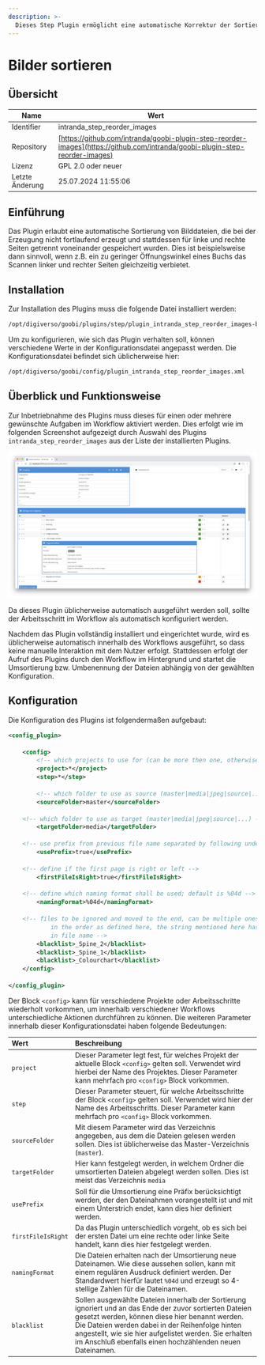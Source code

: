 ```yaml
---
description: >-
  Dieses Step Plugin ermöglicht eine automatische Korrektur der Sortierung von Digitalisaten, die für rechte und linke Buchseiten getrennt voneinander erzeugt wurden.
---
```


# Bilder sortieren

## Übersicht

Name                     | Wert
-------------------------|-----------
Identifier               | intranda_step_reorder_images
Repository               | [https://github.com/intranda/goobi-plugin-step-reorder-images](https://github.com/intranda/goobi-plugin-step-reorder-images)
Lizenz              | GPL 2.0 oder neuer 
Letzte Änderung    | 25.07.2024 11:55:06


## Einführung
Das Plugin erlaubt eine automatische Sortierung von Bilddateien, die bei der Erzeugung nicht fortlaufend erzeugt und stattdessen für linke und rechte Seiten getrennt voneinander gespeichert wurden. Dies ist beispielsweise dann sinnvoll, wenn z.B. ein zu geringer Öffnungswinkel eines Buchs das Scannen linker und rechter Seiten gleichzeitig verbietet.


## Installation
Zur Installation des Plugins muss die folgende Datei installiert werden:

```bash
/opt/digiverso/goobi/plugins/step/plugin_intranda_step_reorder_images-base.jar
```

Um zu konfigurieren, wie sich das Plugin verhalten soll, können verschiedene Werte in der Konfigurationsdatei angepasst werden. Die Konfigurationsdatei befindet sich üblicherweise hier:

```bash
/opt/digiverso/goobi/config/plugin_intranda_step_reorder_images.xml
```


## Überblick und Funktionsweise
Zur Inbetriebnahme des Plugins muss dieses für einen oder mehrere gewünschte Aufgaben im Workflow aktiviert werden. Dies erfolgt wie im folgenden Screenshot aufgezeigt durch Auswahl des Plugins `intranda_step_reorder_images` aus der Liste der installierten Plugins.

![Zuweisung des Plugins zu einer bestimmten Aufgabe](images/goobi-plugin-step-reorder-images_screen1_de.png)

Da dieses Plugin üblicherweise automatisch ausgeführt werden soll, sollte der Arbeitsschritt im Workflow als automatisch konfiguriert werden.

Nachdem das Plugin vollständig installiert und eingerichtet wurde, wird es üblicherweise automatisch innerhalb des Workflows ausgeführt, so dass keine manuelle Interaktion mit dem Nutzer erfolgt. Stattdessen erfolgt der Aufruf des Plugins durch den Workflow im Hintergrund und startet die Umsortierung bzw. Umbenennung der Dateien abhängig von der gewählten Konfiguration.


## Konfiguration
Die Konfiguration des Plugins ist folgendermaßen aufgebaut:

```xml
<config_plugin>

    <config>
        <!-- which projects to use for (can be more then one, otherwise use *) -->
        <project>*</project>
        <step>*</step>

        <!-- which folder to use as source (master|media|jpeg|source|...) -->
        <sourceFolder>master</sourceFolder>

    <!-- which folder to use as target (master|media|jpeg|source|...) -->
        <targetFolder>media</targetFolder>

    <!-- use prefix from previous file name separated by following underscore -->
        <usePrefix>true</usePrefix>

    <!-- define if the first page is right or left -->
        <firstFileIsRight>true</firstFileIsRight>

    <!-- define which naming format shall be used; default is %04d -->
        <namingFormat>%04d</namingFormat>

    <!-- files to be ignored and moved to the end, can be multiple ones, used
            in the order as defined here, the string mentioned here has to be contained
            in file name -->
        <blacklist>_Spine_2</blacklist>
        <blacklist>_Spine_1</blacklist>
        <blacklist>_Colourchart</blacklist>
    </config>

</config_plugin>
```

Der Block `<config>` kann für verschiedene Projekte oder Arbeitsschritte wiederholt vorkommen, um innerhalb verschiedener Workflows unterschiedliche Aktionen durchführen zu können. Die weiteren Parameter innerhalb dieser Konfigurationsdatei haben folgende Bedeutungen:

| Wert | Beschreibung |
| :--- | :--- |
| `project` | Dieser Parameter legt fest, für welches Projekt der aktuelle Block `<config>` gelten soll. Verwendet wird hierbei der Name des Projektes. Dieser Parameter kann mehrfach pro `<config>` Block vorkommen. |
| `step` | Dieser Parameter steuert, für welche Arbeitsschritte der Block `<config>` gelten soll. Verwendet wird hier der Name des Arbeitsschritts. Dieser Parameter kann mehrfach pro `<config>` Block vorkommen. |
| `sourceFolder` | Mit diesem Parameter wird das Verzeichnis angegeben, aus dem die Dateien gelesen werden sollen. Dies ist üblicherweise das Master-Verzeichnis (`master`). |
| `targetFolder` | Hier kann festgelegt werden, in welchem Ordner die umsortierten Dateien abgelegt werden sollen. Dies ist meist das Verzeichnis `media` |
| `usePrefix` | Soll für die Umsortierung eine Präfix berücksichtigt werden, der den Dateinahmen vorangestellt ist und mit einem Unterstrich endet, kann dies hier definiert werden. |
| `firstFileIsRight` | Da das Plugin unterschiedlich vorgeht, ob es sich bei der ersten Datei um eine rechte oder linke Seite handelt, kann dies hier festgelegt werden. |
| `namingFormat` | Die Dateien erhalten nach der Umsortierung neue Dateinamen. Wie diese aussehen sollen, kann mit einem regulären Ausdruck definiert werden. Der Standardwert hierfür lautet `%04d` und erzeugt so 4-stellige Zahlen für die Dateinamen. |
| `blacklist` | Sollen ausgewählte Dateien innerhalb der Sortierung ignoriert und an das Ende der zuvor sortierten Dateien gesetzt werden, können diese hier benannt werden. Die Dateien werden dabei in der Reihenfolge hinten angestellt, wie sie hier aufgelistet werden. Sie erhalten im Anschluß ebenfalls einen hochzählenden neuen Dateinamen. |